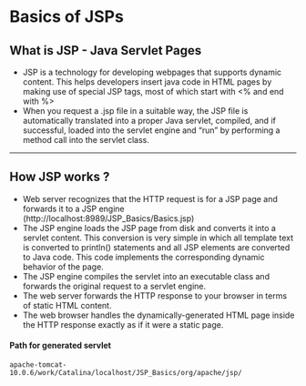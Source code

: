 # Basics of JSPs

## What is JSP - Java Servlet Pages

- JSP is a technology for developing webpages that supports dynamic content. This helps developers insert java code in HTML pages by making use of special JSP tags, most of which start with <% and end with %>
- When you request a .jsp file in a suitable way, the JSP file is automatically translated into a proper Java servlet, compiled, and if successful, loaded into the servlet engine and “run” by performing a method call into the servlet class.

---

## How JSP works ?


- Web server recognizes that the HTTP request is for a JSP page and forwards it to a JSP engine (http://localhost:8989/JSP_Basics/Basics.jsp)
- The JSP engine loads the JSP page from disk and converts it into a servlet content. This conversion is very simple in which all template text is converted to println() statements and all JSP elements are converted to Java code. This code implements the corresponding dynamic behavior of the page.
- The JSP engine compiles the servlet into an executable class and forwards the original request to a servlet engine.
- The web server forwards the HTTP response to your browser in terms of static HTML content.
- The web browser handles the dynamically-generated HTML page inside the HTTP response exactly as if it were a static page.


#### Path for generated servlet
    apache-tomcat-10.0.6/work/Catalina/localhost/JSP_Basics/org/apache/jsp/

